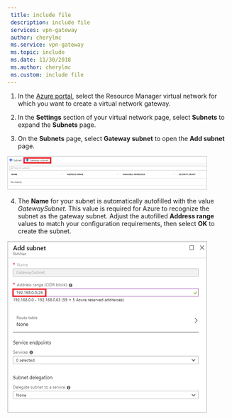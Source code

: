 ```yaml
---
 title: include file
 description: include file
 services: vpn-gateway
 author: cherylmc
 ms.service: vpn-gateway
 ms.topic: include
 ms.date: 11/30/2018
 ms.author: cherylmc
 ms.custom: include file
---
```

1. In the [Azure portal](http://portal.azure.com), select the Resource Manager virtual network for which you want to create a virtual network gateway.

2. In the **Settings** section of your virtual network page, select **Subnets** to expand the **Subnets** page.

3. On the **Subnets** page, select **Gateway subnet** to open the **Add subnet** page.

  ![Add the gateway subnet](./media/vpn-gateway-add-gwsubnet-rm-portal-include/addgwsub.png "Add the gateway subnet")

4. The **Name** for your subnet is automatically autofilled with the value *GatewaySubnet*. This value is required for Azure to recognize the subnet as the gateway subnet. Adjust the autofilled **Address range** values to match your configuration requirements, then select **OK** to create the subnet.

  ![Adding the subnet](./media/vpn-gateway-add-gwsubnet-rm-portal-include/addsubnetgw.png "Adding the subnet")
